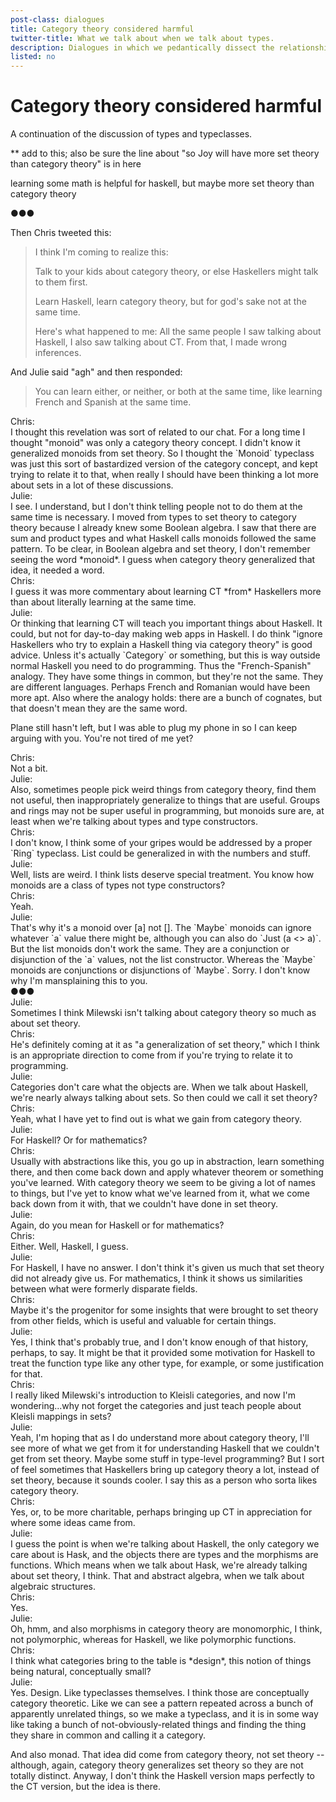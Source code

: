 ```yaml
---
post-class: dialogues
title: Category theory considered harmful
twitter-title: What we talk about when we talk about types.
description: Dialogues in which we pedantically dissect the relationship between types, type constructors, typeclasses, the instances that tie them all together, and set theory.
listed: no
---
```

# Category theory considered harmful

A continuation of the discussion of types and typeclasses.

** add to this; also be sure the line about "so Joy will have more set theory than category theory" is in here

learning some math is helpful for haskell, but maybe more set theory than category theory

<div class="hr">●●●</div>

Then Chris tweeted this:

<blockquote> I think I'm coming to realize this:

Talk to your kids about category theory, or else Haskellers might talk to them first.

Learn Haskell, learn category theory, but for god's sake not at the same time.

Here's what happened to me: All the same people I saw talking about Haskell, I also saw talking about CT. From that, I made wrong inferences.</blockquote>

And Julie said "agh" and then responded:

<blockquote> You can learn either, or neither, or both at the same time, like learning French and Spanish at the same time.</blockquote>

<div class="dialogue">

<div class="line">
<div class="name">Chris:</div> I thought this revelation was sort of related to our chat. For a long time I thought "monoid" was only a category theory concept. I didn't know it generalized monoids from set theory. So I thought the `Monoid` typeclass was just this sort of bastardized version of the category concept, and kept trying to relate it to that, when really I should have been thinking a lot more about sets in a lot of these discussions.
</div>

<div class="line">
<div class="name">Julie:</div> I see. I understand, but I don't think telling people not to do them at the same time is necessary. I moved from types to set theory to category theory because I already knew some Boolean algebra. I saw that there are sum and product types and what Haskell calls monoids followed the same pattern. To be clear, in Boolean algebra and set theory, I don't remember seeing the word *monoid*. I guess when category theory generalized that idea, it needed a word.
</div>

<div class="line">
<div class="name">Chris:</div> I guess it was more commentary about learning CT *from* Haskellers more than about literally learning at the same time.
</div>

<div class="line">
<div class="name">Julie:</div> Or thinking that learning CT will teach you important things about Haskell. It could, but not for day-to-day making web apps in Haskell. I do think "ignore Haskellers who try to explain a Haskell thing via category theory" is good advice. Unless it's actually `Category` or something, but this is way outside normal Haskell you need to do programming. Thus the "French-Spanish" analogy. They have some things in common, but they're not the same. They are different languages. Perhaps French and Romanian would have been more apt. Also where the analogy holds: there are a bunch of cognates, but that doesn't mean they are the same word.

Plane still hasn't left, but I was able to plug my phone in so I can keep arguing with you. You're not tired of me yet?
</div>

<div class="line">
<div class="name">Chris:</div> Not a bit.
</div>

<div class="line">
<div class="name">Julie:</div> Also, sometimes people pick weird things from category theory, find them not useful, then inappropriately generalize to things that are useful. Groups and rings may not be super useful in programming, but monoids sure are, at least when we're talking about types and type constructors.
</div>

<div class="line">
<div class="name">Chris:</div> I don't know, I think some of your gripes would be addressed by a proper `Ring` typeclass. List could be generalized in with the numbers and stuff.
</div>

<div class="line">
<div class="name">Julie:</div> Well, lists are weird. I think lists deserve special treatment. You know how monoids are a class of types not type constructors?
</div>

<div class="line">
<div class="name">Chris:</div> Yeah.
</div>

<div class="line">
<div class="name">Julie:</div> That's why it's a monoid over [a] not []. The `Maybe` monoids can ignore whatever `a` value there might be, although you can also do `Just (a <> a)`. But the list monoids don't work the same. They are a conjunction or disjunction of the `a` values, not the list constructor. Whereas the `Maybe` monoids are conjunctions or disjunctions of `Maybe`. Sorry. I don't know why I'm mansplaining this to you.
</div>

</div>

<div class="hr">●●●</div>


<div class="dialogue">

<div class="line">
<div class="name">Julie:</div> Sometimes I think Milewski isn't talking about category theory so much as about set theory.
</div>

<div class="line">
<div class="name">Chris:</div> He's definitely coming at it as "a generalization of set theory," which I think is an appropriate direction to come from if you're trying to relate it to programming.
</div>

<div class="line">
<div class="name">Julie:</div> Categories don't care what the objects are. When we talk about Haskell, we're nearly always talking about sets. So then could we call it set theory?
</div>

<div class="line">
<div class="name">Chris:</div> Yeah, what I have yet to find out is what we gain from category theory.
</div>

<div class="line">
<div class="name">Julie:</div> For Haskell? Or for mathematics?
</div>

<div class="line">
<div class="name">Chris:</div> Usually with abstractions like this, you go up in abstraction, learn something there, and then come back down and apply whatever theorem or something you've learned. With category theory we seem to be giving a lot of names to things, but I've yet to know what we've learned from it, what we come back down from it with, that we couldn't have done in set theory.
</div>

<div class="line">
<div class="name">Julie:</div> Again, do you mean for Haskell or for mathematics?
</div>

<div class="line">
<div class="name">Chris:</div> Either. Well, Haskell, I guess.
</div>

<div class="line">
<div class="name">Julie:</div> For Haskell, I have no answer. I don't think it's given us much that set theory did not already give us. For mathematics, I think it shows us similarities between what were formerly disparate fields.
</div>

<div class="line">
<div class="name">Chris:</div> Maybe it's the progenitor for some insights that were brought to set theory from other fields, which is useful and valuable for certain things.
</div>

<div class="line">
<div class="name">Julie:</div> Yes, I think that's probably true, and I don't know enough of that history, perhaps, to say. It might be that it provided some motivation for Haskell to treat the function type like any other type, for example, or some justification for that.
</div>

<div class="line">
<div class="name">Chris:</div> I really liked Milewski's introduction to Kleisli categories, and now I'm wondering...why not forget the categories and just teach people about Kleisli mappings in sets?
</div>

<div class="line">
<div class="name">Julie:</div> Yeah, I'm hoping that as I do understand more about category theory, I'll see more of what we get from it for understanding Haskell that we couldn't get from set theory. Maybe some stuff in type-level programming? But I sort of feel sometimes that Haskellers bring up category theory a lot, instead of set theory, because it sounds cooler. I say this as a person who sorta likes category theory.
</div>

<div class="line">
<div class="name">Chris:</div> Yes, or, to be more charitable, perhaps bringing up CT in appreciation for where some ideas came from.
</div>

<div class="line">
<div class="name">Julie:</div> I guess the point is when we're talking about Haskell, the only category we care about is Hask, and the objects there are types and the morphisms are functions. Which means when we talk about Hask, we're already talking about set theory, I think. That and abstract algebra, when we talk about algebraic structures.
</div>

<div class="line">
<div class="name">Chris:</div> Yes.
</div>

<div class="line">
<div class="name">Julie:</div> Oh, hmm, and also morphisms in category theory are monomorphic, I think, not polymorphic, whereas for Haskell, we like polymorphic functions.
</div>

<div class="line">
<div class="name">Chris:</div> I think what categories bring to the table is *design*, this notion of things being natural, conceptually small?
</div>

<div class="line">
<div class="name">Julie:</div> Yes. Design. Like typeclasses themselves. I think those are conceptually category theoretic. Like we can see a pattern repeated across a bunch of apparently unrelated things, so we make a typeclass, and it is in some way like taking a bunch of not-obviously-related things and finding the thing they share in common and calling it a category.

And also monad. That idea did come from category theory, not set theory -- although, again, category theory generalizes set theory so they are not totally distinct. Anyway, I don't think the Haskell version maps perfectly to the CT version, but the idea is there.
</div>

</div>
